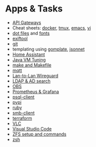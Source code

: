 # Apps & Tasks

* [API Gateways](api-gateways.html)
* Cheat sheets: [docker](docker.html), [tmux](tmux.html), [emacs](emacs.html),
[vi](vi.html)
* [dot files](dot-files) and [fonts](fonts.html)
* [exiftool](cli-exiftool.html)
* [git](git/)
* templating using [gomplate](gomplate.html), [jsonnet](jsonnet/)
* [Home Assistant](home-assistant/)
* [Java VM Tuning](java-vm.html)
* [make and Makefile](make/)
* [mqtt](mqtt.html)
* [Lan-to-Lan Wireguard](wireguard.html)
* [LDAP & AD search](cli-ldap.html)
* [OBS](obs.html)
* [Prometheus & Grafana](prometheus-grafana.html)
* [psql-client](psql-client.html)
* [pypi](pypi.html)
* [ruby](ruby.html)
* [smb-client](smb-client.html)
* [terraform](terraform.html)
* [VLC](vlc.html)
* [Visual Studio Code](vscode/)
* [ZFS setup and commands](zfs.html)
* [zsh](zsh/)
